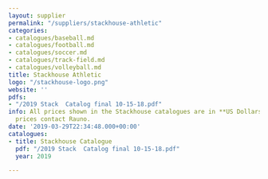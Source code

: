 ```yaml
---
layout: supplier
permalink: "/suppliers/stackhouse-athletic"
categories:
- catalogues/baseball.md
- catalogues/football.md
- catalogues/soccer.md
- catalogues/track-field.md
- catalogues/volleyball.md
title: Stackhouse Athletic
logo: "/stackhouse-logo.png"
website: ''
pdfs:
- "/2019 Stack  Catalog final 10-15-18.pdf"
info: All prices shown in the Stackhouse catalogues are in **US Dollars**. For accurate
  prices contact Rauno.
date: '2019-03-29T22:34:48.000+00:00'
catalogues:
- title: Stackhouse Catalogue
  pdf: "/2019 Stack  Catalog final 10-15-18.pdf"
  year: 2019

---
```

